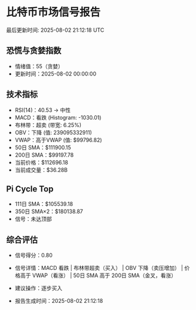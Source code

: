 # 比特币市场信号报告

最后更新时间: 2025-08-02 21:12:18 UTC

## 恐慌与贪婪指数
- 情绪值：55（贪婪）
- 更新时间：2025-08-02 00:00:00

## 技术指标
- RSI(14)：40.53 → 中性
- MACD：看跌 (Histogram: -1030.01)
- 布林带：超卖 (带宽: 6.25%)
- OBV：下降 (值: 239095332911)
- VWAP：高于VWAP (值: $99796.82)
- 50日 SMA：$111900.15
- 200日 SMA：$99197.78
- 当前价格：$112696.18
- 当前成交量：$36.28B

## Pi Cycle Top
- 111日 SMA：$105539.18
- 350日 SMA×2：$180138.87
- 信号：未达顶部

## 综合评估
- 信号得分：0.80
- 信号详情：MACD 看跌 | 布林带超卖（买入） | OBV 下降（卖压增加） | 价格高于 VWAP（看涨） | 50日 SMA 高于 200日 SMA（金叉，看涨）
- 建议操作：逐步买入

- 报告生成时间：2025-08-02 21:12:18